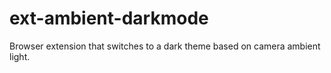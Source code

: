 # ext-ambient-darkmode
Browser extension that switches to a dark theme based on camera ambient light.
